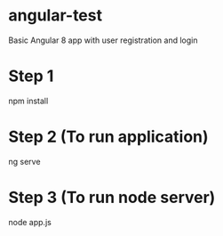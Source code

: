 # angular-test
Basic Angular 8 app with user registration and login

# Step 1
npm install

# Step 2 (To run application)
ng serve

# Step 3 (To run node server)
node app.js

